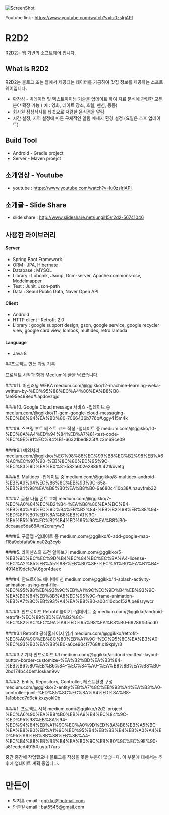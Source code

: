 ![ScreenShot](https://github.com/ggikkoPark/R2D2/blob/master/Android/R2D2/app/src/main/res/mipmap-xxxhdpi/r2d2_logo.png?raw=true)

Youtube link : https://www.youtube.com/watch?v=lu0zsIrjAPI

# R2D2
R2D2는 웹 기반의 소프트웨어 입니다. 

## What is R2D2
R2D2는 블로그 또는 웹에서 제공되는 데이터를 가공하여 맛집 정보를 제공하는 소프트웨어입니다.
+ 확장성 - 빅데이터 및 텍스트마이닝 기술을 업데이트 하여 자료 분석에 관련한 모든 분야 확장 가능 ( 예 : 영화, 데이트 장소, 호텔, 펜션, 등등)
+ 회사원 점심식사를 타겟으로 저렴한 음식점을 알림
+ 시간 설정, 지역 설정에 따른 구체적인 알림 메세지 환경 설정 (요일은 추후 업데이트)

## Build Tool 
+ Android - Gradle project
+ Server - Maven proejct

## 소개영상 - Youtube
+ youtube : https://www.youtube.com/watch?v=lu0zsIrjAPI

## 소개글 - Slide Share
+ slide share : http://www.slideshare.net/jungil15/r2d2-56741046

## 사용한 라이브러리
#### Server
+ Spring Boot Framework
+ ORM : JPA, Hibernate
+ Database : MYSQL
+ Library : Lobomk, Jsoup, Gcm-server, Apache.commons-csv, Modelmapper
+ Test : Junit, Json-path
+ Data : Seoul Public Data, Naver Open API

#### Client
+ Android
+ HTTP client : Retrofit 2.0
+ Library : google support design, gson, google service, google recycler view, google card view, lombok, multidex, retro lambda 

#### Language
+ Java 8

##프로젝트 만든 과정 기록

프로젝트 시작과 함께 Medium에 글을 남겼습니다.

####11. 머신러닝 WEKA 
medium.com/@ggikko/12-machine-learning-weka-written-by-%EC%95%88%EC%A4%80%EA%B8%B8-fae95e498ed#.apdovzqjd

####10. Google Cloud message 서비스 -업데이트 중
medium.com/@ggikko/11-gcm-google-cloud-messaging-%EC%B6%94%EA%B0%80-7066436b776b#.ggy415m4k

####9. 스프링 부트 테스트 코드 작성 -업데이트 중
medium.com/@ggikko/10-%EC%8A%A4%ED%94%84%EB%A7%81-test-code-%EC%9E%91%EC%84%B1-66321bed825f#.z3m69ce09

####9.1 예외처리
medium.com/@ggikko/%EC%98%88%EC%99%B8%EC%B2%98%EB%A6%AC%EC%97%90-%EB%8C%80%ED%95%9C-%EC%83%9D%EA%B0%81-582a602e2889#.421kxvetg

####8. Multidex -업데이트 중
medium.com/@ggikko/8-multidex-android-%EB%A9%94%EC%86%8C%EB%93%9C-65k-%EB%84%98%EA%B8%B0%EA%B8%B0-9a680c410b38#.hauvfmb32

####7. 글꼴 나눔 폰트 교체
medium.com/@ggikko/7-%EC%A0%84%EC%B2%B4-%EA%B8%80%EA%BC%B4-%EB%84%A4%EC%9D%B4%EB%B2%84-%EB%82%98%EB%88%94-%ED%8F%B0%ED%8A%B8%EB%A1%9C-%EA%B5%90%EC%B2%B4%ED%95%98%EA%B8%B0-dccaaae5da68#.m2craryw3

####6. 구글맵 -업데이트 중
medium.com/@ggikko/6-add-google-map-f18a9ebfafa9#.na02q3cyb

####5. 라이센스와 조건 알아보기
medium.com/@ggikko/5-%EB%9D%BC%EC%9D%B4%EC%84%BC%EC%8A%A4-license-%EC%A2%85%EB%A5%98-%EB%B0%8F-%EC%A1%B0%EA%B1%B4-4914b19dcfe7#.6gor4daex

####4. 안드로이드 애니메이션
medium.com/@ggikko/4-splash-activity-animation-using-xml-file-%EC%95%88%EB%93%9C%EB%A1%9C%EC%9D%B4%EB%93%9C-%EA%B0%84%EB%8B%A8%ED%95%9C-frame-animation-%EB%A7%8C%EB%93%A4%EA%B8%B0-a00410cbc152#.pe8srywcr

####3. 안드로이드 Retrofit 붙이기 -업데이트 중
medium.com/@ggikko/android-retrofit-%EC%89%BD%EA%B2%8C-%EC%82%AC%EC%9A%A9%ED%95%98%EA%B8%B0-69289f5f5cd0

####3.1 Retrofit 공식홈페이지 읽기
medium.com/@ggikko/retrofit-%EC%A0%9C%EB%8C%80%EB%A1%9C-%EC%95%8C%EA%B3%A0-%EC%93%B0%EA%B8%B0-a6ce90cf7768#.x19kplyr3

####3.2 기타 안드로이드 UI
medium.com/@ggikko/andorid-edittext-layout-button-border-customize-%EA%B2%BD%EA%B3%84-%EB%B6%80%EB%B6%84-%EC%84%A0-%EA%B8%8B%EA%B8%B0-2bd174b440e#.loskan9vv

####2. Entity, Repository, Controller, 테스트환경 구성
medium.com/@ggikko/2-entity%EB%A7%8C%EB%93%A4%EA%B3%A0-controller-junit-%ED%85%8C%EC%8A%A4%ED%8A%B8-1a1bbbcd7d6c#.kxzyokl9b

####1. 프로젝트 시작
medium.com/@ggikko/r2d2-project-%EC%A6%90%EA%B8%B0%EB%A9%B4%EC%84%9C-%ED%95%98%EB%8A%94-%ED%94%84%EB%A1%9C%EC%A0%9D%ED%8A%B8%EB%A5%BC-%EA%B8%B0%EB%A1%9D%ED%95%B4%EB%B3%B4%EB%A0%A4%ED%95%A9%EB%8B%88%EB%8B%A4-%EC%B4%88%EB%B3%B4%EA%B0%9C%EB%B0%9C%EC%9E%90-a81eedcd4915#.uytu17urs


중간 중간에 작업했으나 블로그를 작성을 못한 부분이 많습니다. 이 부분에 대해서는 추후에 업데이트 계획 중입니다.

# 만든이
+ 박지홍 email : ggikko@hotmail.com
+ 안준길 email : bat5545@gmail.com
